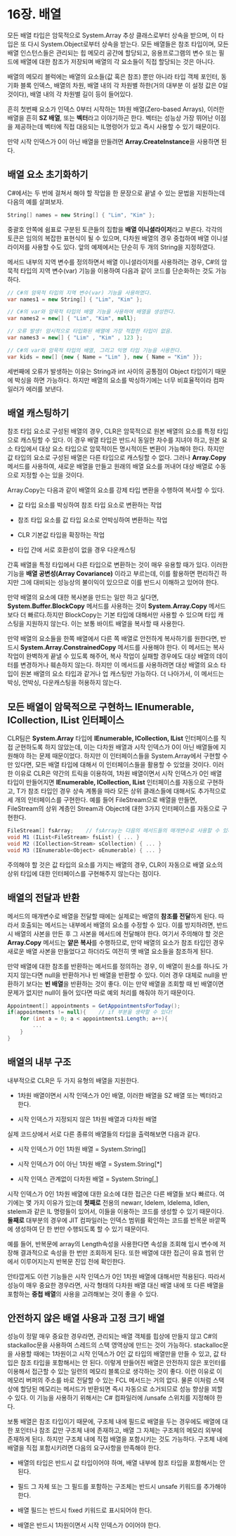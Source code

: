 # 16장. 배열

모든 배열 타입은 암묵적으로 System.Array 추상 클래스로부터 상속을 받으며, 이 타입은 또 다시 System.Object로부터 상속을 받는다. 모든 배열들은 참조 타입이며, 모든 배열 인스턴스들은 관리되는 힙 메모리 공간에 할당되고, 응용프로그램의 변수 또는 필드에 배열에 대한 참조가 저장되며 배열의 각 요소들이 직접 할당되는 것은 아니다.

배열의 메모리 블럭에는 배열의 요소들(값 혹은 참조) 뿐만 아니라 타입 객체 포인터, 동기화 블록 인덱스, 배열의 차원, 배열 내의 각 차원별 하한(거의 대부분 이 설정 값은 0일 것이다), 배열 내의 각 차원별 길이 등이 들어있다.

흔히 첫번째 요소가 인덱스 0부터 시작하는 1차원 배열(Zero-based Arrays), 이러한 배열을 흔히 **SZ 배열**, 또는 **벡터**라고 이야기하곤 한다. 벡터는 성능상 가장 뛰어난 이점을 제공하는데 벡터에 직접 대응되는 IL명령어가 있고 즉시 사용할 수 있기 때문이다.

만약 시작 인덱스가 0이 아닌 배열을 만들려면 **Array.CreateInstance**을 사용하면 된다.

## 배열 요소 초기화하기

C#에서는 두 번에 걸쳐서 해야 할 작업을 한 문장으로 끝낼 수 있는 문법을 지원하는데 다음의 예를 살펴보자.

```csharp
String[] names = new String[] { "Lim", "Kim" };
```

중괄호 안쪽에 쉼표로 구분된 토큰들의 집합을 **배열 이니셜라이저**라고 부른다. 각각의 토큰은 임의의 복잡한 표현식이 될 수 있으며, 다차원 배열의 경우 중첩하여 배열 이니셜라이저를 사용할 수도 있다. 앞의 예제에서는 단순히 두 개의 String을 지정하였다.

메서드 내부의 지역 변수를 정의하면서 배열 이니셜라이저를 사용하려는 경우, C#의 암묵적 타입의 지역 변수(var) 기능을 이용하여 다음과 같이 코드를 단순화하는 것도 가능하다.

```csharp
// C#의 암묵적 타입의 지역 변수(var) 기능을 사용하였다.
var names1 = new String[] { "Lim", "Kim" };

// C#의 var와 암묵적 타입의 배열 기능을 사용하여 배열을 생성한다.
var names2 = new[] { "Lim", "Kim", null};

// 오류 발생! 암시적으로 타입화된 배열에 가장 적합한 타입이 없음.
var names3 = new[] { "Lim" , "Kim" , 123 };

// C#의 var와 암묵적 타입의 배열, 그리고 익명 타입 기능을 사용한다.
var kids = new[] {new { Name = "Lim" }, new { Name = "Kim" }};
```

세번째에 오류가 발생하는 이유는 String과 int 사이의 공통점이 Object 타입이기 때문에 박싱을 하면 가능하다. 하지만 배열의 요소를 박싱하기에는 너무 비효율적이라 컴파일러가 에러를 보낸다.

## 배열 캐스팅하기

참조 타입 요소로 구성된 배열의 경우, CLR은 암묵적으로 원본 배열의 요소를 특정 타입으로 캐스팅할 수 있다. 이 경우 배열 타입은 반드시 동일한 차수를 지녀야 하고, 원본 요소 타입에서 대상 요소 타입으로 암묵적이든 명시적이든 변환이 가능해야 한다. 하지만 값 타입의 요소로 구성된 배열은 다른 타입으로 캐스팅할 수 없다. 그러나 **Array.Copy** 메서드를 사용하여, 새로운 배열을 만들고 원래의 배열 요소를 꺼내어 대상 배열로 수동으로 지정할 수는 있을 것이다.

Array.Copy는 다음과 같이 배열의 요소를 강제 타입 변환을 수행하여 복사할 수 있다. 

- 값 타입 요소를 박싱하여 참조 타입 요소로 변환하는 작업

- 참조 타입 요소를 값 타입 요소로 언박싱하여 변환하는 작업

- CLR 기본값 타입을 확장하는 작업

- 타입 간에 서로 호환성이 없을 경우 다운캐스팅

간혹 배열을 특정 타입에서 다른 타입으로 변환하는 것이 매우 유용할 때가 있다. 이러한 기능을 **배열 공변성(Array Covariance)** 이라고 부르는데, 이를 활용하면 편리하긴 하지만 그에 대비되는 성능상의 불이익이 있으므로 이를 반드시 이해하고 있어야 한다.

만약 배열의 요소에 대한 복사본을 만드는 일만 하고 싶다면, **System.Buffer.BlockCopy** 메서드를 사용하는 것이 **System.Array.Copy** 메서드보다 더 빠르다.하지만 BlockCopy는 기본 타입에 대해서만 사용할 수 있으며 타입 캐스팅을 지원하지 않는다. 이는 보통 바이트 배열을 복사할 때 사용한다.

만약 배열의 요소들을 한쪽 배열에서 다른 쪽 배열로 안전하게 복사하기를 원한다면, 반드시 **System.Array.ConstrainedCopy** 메서드를 사용해야 한다. 이 메서드는 복사 작업이 완벽하게 끝낼 수 있도록 해주어, 복사 작업이 실패할 경우에도 대상 배열의 데이터를 변경하거나 훼손하지 않는다. 하지만 이 메서드를 사용하려면 대상 배열의 요소 타입이 원본 배열의 요소 타입과 같거나 업 캐스팅만 가능하다. 더 나아가서, 이 메서드는 박싱, 언박싱, 다운캐스팅을 허용하지 않는다.



## 모든 배열이 암묵적으로 구현하느 IEnumerable, ICollection, IList 인터페이스

CLR팀은 **System.Array** 타입에 **IEnumerable<T>, ICollection<T>, IList<T>**  인터페이스를 직접 군현하도록 하지 않았는데, 이는 다차원 배열과 시작 인덱스가 0이 아닌 배열들에 지원해야 하는 문제 때문이었다. 하지만 이 인터페이스들을 System.Array에서 구현할 수만 있다면, 모든 배열 타입에 대해서 이 인터페이스들을 활용할 수 있었을 것이다. 이러한 이유로 CLR은 약간의 트릭을 이용하여, 1차원 배열이면서 시작 인덱스가 0인 배열 타입이 만들어지면 **IEnumerable<T>, ICollection<T>, IList<T>** 인터페이스를 자동으로 구현하고, T가 참조 타입인 경우 상속 계통을 따라 모든 상위 클래스들에 대해서도 추가적으로 세 개의 인터페이스를 구현한다. 예를 들어 FileStream으로 배열을 만들면, FileStream의 상위 계층인 Stream과 Object에 대한 3가지 인터페이스를 자동으로 구현한다.

```csharp
FileStream[] fsArray;    // fsArray는 다음의 메서드들의 매개변수로 사용할 수 있다..
void M1 (IList<FileStream> fsList) { ... }
void M2 (ICollection<Stream> sCollection) { ... }
void M3 (IEnumerable<Object> oEnumerable) { ... }
```

주의해야 할 것은 값 타입의 요소를 가지는 배열의 경우, CLR이 자동으로 배열 요소의 상위 타입에 대한 인터페이스를 구현해주지 않는다는 점이다.



## 배열의 전달과 반환

메서드의 매개변수로 배열을 전달할 때에는 실제로는 배열의 **참조를 전달**하게 된다. 따라서 호출되는 메서드는 내부에서 배열의 요소를 수정할 수 있다. 이를 방지하려면, 반드시 배열의 사본을 만든 후 그 사본을 메서드에 전달해야 한다. 여기서 주의해야 할 것은 **Array.Copy** 메서드는 **얕은 복사**를 수행하므로, 만약 배열의 요소가 참조 타입인 경우 새로운 배열 사본을 만들었다고 하더라도 여전히 옛 배열 요소들을 참조하게 된다.

만약 배열에 대한 참조를 반환하는 메서드를 정의하는 경우, 이 배열이 원소를 하나도 가지지 않는다면 null을 반환하거나 빈 배열을 반환할 수 있다. 이러 경우 대체로 null을 반환하기 보다는 **빈 배열**을 반환하는 것이 좋다. 이는 만약 배열을 조회할 때 빈 배열이면 문제가 없지만 null이 들어 있다면 따로 예외 처리를 해줘야 하기 때문이다.

```csharp
Appointment[] appointments = GetAppointmentsForToday();
if(appointments != null){    // if 부분을 생략할 수 있다!
    for (int a = 0; a < appointments1.Length; a++){
        ...
    }   
}
```



## 배열의 내부 구조

내부적으로 CLR은 두 가지 유형의 배열을 지원한다.

- 1차원 배열이면서 시작 인덱스가 0인 배열, 이러한 배열을 SZ 배열 또는 벡터라고 한다.

- 시작 인덱스가 지정되지 않은 1차원 배열과 다차원 배열

실제 코드상에서 서로 다른 종류의 배열들의 타입을 출력해보면 다음과 같다.

- 시작 인덱스가 0인 1차원 배열 = System.String[]

- 시작 인덱스가 0이 아닌 1차원 배열 = System.String[*]

- 시작 인덱스 관계없이 다차원 배열 = System.String[,] 

시작 인덱스가 0인 1차원 배열에 대한 요소에 대한 접근은 다른 배열들 보다 빠르다. 여기에는 몇 가지 이유가 있는데 **첫째로** 전용의 newarr, ldelem, ldelema, ldlen, stelem과 같은 IL 명령들이 있어서, 이들을 이용하는 코드를 생성할 수 있기 때문이다. **둘째로** 대부분의 경우에 JIT 컴파일러는 인덱스 범위를 확인하는 코드를 반목문 바깥쪽에 생성하여 단 한 번만 수행되도록 할 수 있기 때문이다.

예를 들어, 반복문에 array의 Length속성을 사용한다면 속성을 조회해 임시 변수에 저장해 결과적으로 속성을 한 번만 조회하게 된다. 또한 배열에 대한 접근이 유효 범위 안에서 이루어지는지 반복문 진입 전에 확인한다.

안타깝게도 이런 기능들은 시작 인덱스가 0인 1차원 배열에 대해서만 적용된다. 따라서 성능이 매우 중요한 경우라면, 사각 형태의 다차원 배열 대신 배열 내에 또 다른 배열을 포함하는 **중첩 배열**의 사용을 고려해보는 것이 좋을 수 있다.



## 안전하지 않은 배열 사용과 고정 크기 배열

성능이 정말 매우 중요한 경우라면, 관리되는 배열 객체를 힙상에 만들지 않고 C#의 stackalloc문을 사용하여 스레드의 스택 영역상에 만드는 것이 가능하다. stackalloc문을 사용할 때에는 1차원이고 시작 인덱스가 0인 값 타입의 배열만을 만들 수 있고, 값 타입은 참조 타입을 포함해서는 안 된다. 이렇게 만들어진 배열은 안전하지 않은 포인터를 이용해서 접근할 수 있는 일련의 메모리 블록으로 생각하는 것이 좋다. 이런 이유로 이 메모리 버퍼의 주소를 바로 전달할 수 있는 FCL 메서드는 거의 없다. 물론 이처럼 스택상에 할당된 메모리는 메서드가 반환되면 즉시 자동으로 소거되므로 성능 향상을 꾀할 수 있다. 이 기능을 사용하기 위해서는 C# 컴파일러에 /unsafe 스위치를 지정해야 한다.

보통 배열은 참조 타입이기 때문에, 구조체 내에 필드로 배열을 두는 경우에도 배열에 대한 포인터나 참조 값만 구조체 내에 존재하고, 배열 그 자체는 구조체의 메모리 외부에 존재하게 된다. 하지만 구조체 내에 직접 배열을 포함시키는 것도 가능하다. 구조체 내에 배열을 직접 포함시키려면 다음의 요구사항을 만족해야 한다.

- 배열의 타입은 반드시 값 타입이어야 하며, 배열 내부에 참조 타입을 포함해서는 안된다.

- 필드 그 자체 또는 그 필드를 포함하는 구조체는 반드시 unsafe 키워드를 추가해야 한다.

- 배열 필드는 반드시 fixed 키워드로 표시되어야 한다.

- 배열은 반드시 1차원이면서 시작 인덱스가 0이어야 한다.


